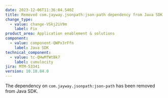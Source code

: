 ```yaml
---
date: 2023-12-06T11:36:04.540Z
title: Removed com.jayway.jsonpath:json-path dependency from Java SDK
change_type:
  - value: change-VSkj2iV9m
    label: Fix
product_area: Application enablement & solutions
component:
  - value: component-QWPx3rFfn
    label: Java SDK
technical_component:
  - value: tc-QHwMfWtBk7
    label: cumulocity
jira: MTM-53341
version: 10.18.84.0
---
```

The dependency on <code>com.jayway.jsonpath:json-path</code> has been removed from Java SDK.
